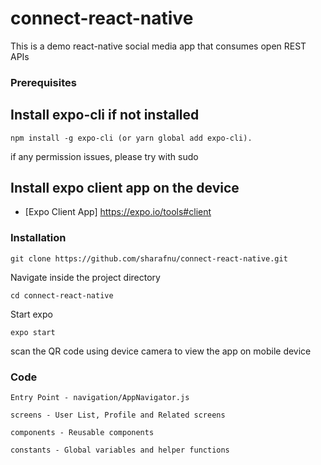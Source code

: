 # connect-react-native
This is a demo react-native social media app that consumes open REST APIs


### Prerequisites

## Install expo-cli if not installed

```
npm install -g expo-cli (or yarn global add expo-cli).
```
if any permission issues, please try with sudo


## Install expo client app on the device

* [Expo Client App] https://expo.io/tools#client

### Installation

```
git clone https://github.com/sharafnu/connect-react-native.git
```


Navigate inside the project directory

```
cd connect-react-native
```
Start expo

```
expo start
```

scan the QR code using device camera to view the app on mobile device

### Code
```
Entry Point - navigation/AppNavigator.js

screens - User List, Profile and Related screens

components - Reusable components

constants - Global variables and helper functions

 ```




